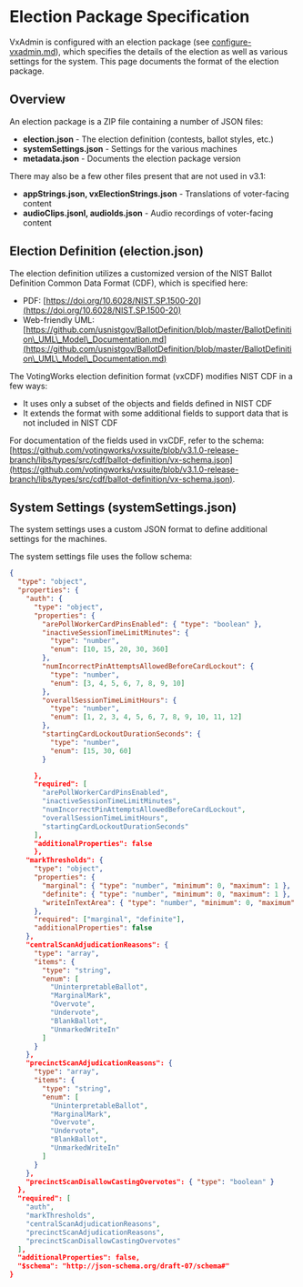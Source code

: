# Election Package Specification

VxAdmin is configured with an election package (see [configure-vxadmin.md](../vxadmin-system-setup/configure-vxadmin.md "mention")), which specifies the details of the election as well as various settings for the system. This page documents the format of the election package.

## Overview

An election package is a ZIP file containing a number of JSON files:

* **election.json** - The election definition (contests, ballot styles, etc.)
* **systemSettings.json** - Settings for the various machines
* **metadata.json** - Documents the election package version

There may also be a few other files present that are not used in v3.1:

* **appStrings.json, vxElectionStrings.json** - Translations of voter-facing content
* **audioClips.jsonl, audioIds.json** - Audio recordings of voter-facing content

## Election Definition (election.json)

The election definition utilizes a customized version of the NIST Ballot Definition Common Data Format (CDF), which is specified here:&#x20;

* PDF: [https://doi.org/10.6028/NIST.SP.1500-20](https://doi.org/10.6028/NIST.SP.1500-20)
* Web-friendly UML: [https://github.com/usnistgov/BallotDefinition/blob/master/BallotDefinition\_UML\_Model\_Documentation.md](https://github.com/usnistgov/BallotDefinition/blob/master/BallotDefinition\_UML\_Model\_Documentation.md)

The VotingWorks election definition format (vxCDF) modifies NIST CDF in a few ways:

* It uses only a subset of the objects and fields defined in NIST CDF
* It extends the format with some additional fields to support data that is not included in NIST CDF

For documentation of the fields used in vxCDF, refer to the schema: [https://github.com/votingworks/vxsuite/blob/v3.1.0-release-branch/libs/types/src/cdf/ballot-definition/vx-schema.json](https://github.com/votingworks/vxsuite/blob/v3.1.0-release-branch/libs/types/src/cdf/ballot-definition/vx-schema.json).

## System Settings (systemSettings.json)

The system settings uses a custom JSON format to define additional settings for the machines.

The system settings file uses the follow schema:

```json
{
  "type": "object",
  "properties": {
    "auth": {
      "type": "object",
      "properties": {
        "arePollWorkerCardPinsEnabled": { "type": "boolean" },
        "inactiveSessionTimeLimitMinutes": {
          "type": "number",
          "enum": [10, 15, 20, 30, 360]
        },
        "numIncorrectPinAttemptsAllowedBeforeCardLockout": {
          "type": "number",
          "enum": [3, 4, 5, 6, 7, 8, 9, 10]
        },
        "overallSessionTimeLimitHours": {
          "type": "number",
          "enum": [1, 2, 3, 4, 5, 6, 7, 8, 9, 10, 11, 12]
        },
        "startingCardLockoutDurationSeconds": {
          "type": "number",
          "enum": [15, 30, 60]
        }
```

```json
      },
      "required": [
        "arePollWorkerCardPinsEnabled",
        "inactiveSessionTimeLimitMinutes",
        "numIncorrectPinAttemptsAllowedBeforeCardLockout",
        "overallSessionTimeLimitHours",
        "startingCardLockoutDurationSeconds"
      ],
      "additionalProperties": false
      },
    "markThresholds": {
      "type": "object",
      "properties": {
        "marginal": { "type": "number", "minimum": 0, "maximum": 1 },
        "definite": { "type": "number", "minimum": 0, "maximum": 1 },
        "writeInTextArea": { "type": "number", "minimum": 0, "maximum": 1 }
      },
      "required": ["marginal", "definite"],
      "additionalProperties": false
    },
    "centralScanAdjudicationReasons": {
      "type": "array",
      "items": {
        "type": "string",
        "enum": [
          "UninterpretableBallot",
          "MarginalMark",
          "Overvote",
          "Undervote",
          "BlankBallot",
          "UnmarkedWriteIn"
        ]
      }
    },
    "precinctScanAdjudicationReasons": {
      "type": "array",
      "items": {
        "type": "string",
        "enum": [
          "UninterpretableBallot",
          "MarginalMark",
          "Overvote",
          "Undervote",
          "BlankBallot",
          "UnmarkedWriteIn"
        ]
      }
    },
    "precinctScanDisallowCastingOvervotes": { "type": "boolean" }
  },
  "required": [
    "auth",
    "markThresholds",
    "centralScanAdjudicationReasons",
    "precinctScanAdjudicationReasons",
    "precinctScanDisallowCastingOvervotes"
  ],
  "additionalProperties": false,
  "$schema": "http://json-schema.org/draft-07/schema#"
}
```

